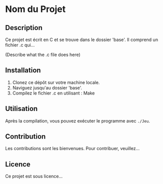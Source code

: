 # Nom du Projet

## Description

Ce projet est écrit en C et se trouve dans le dossier 'base'. Il comprend un fichier .c qui...

(Describe what the .c file does here)

## Installation

1. Clonez ce dépôt sur votre machine locale.
2. Naviguez jusqu'au dossier 'base'.
3. Compilez le fichier .c en utilisant : Make

## Utilisation

Après la compilation, vous pouvez exécuter le programme avec `./Jeu`.

## Contribution

Les contributions sont les bienvenues. Pour contribuer, veuillez...

## Licence

Ce projet est sous licence...